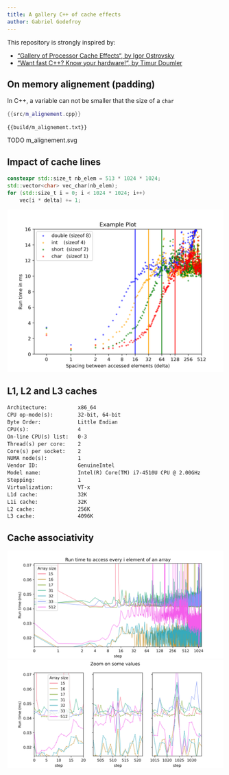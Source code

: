 ```yaml
---
title: A gallery C++ of cache effects
author: Gabriel Godefroy
---
```


This repository is strongly inspired by:

 * [“Gallery of Processor Cache Effects“, by Igor Ostrovsky](http://igoro.com/archive/gallery-of-processor-cache-effects/)
 * [“Want fast C++? Know your hardware!“, by Timur Doumler](https://www.youtube.com/watch?v=BP6NxVxDQIs)

## On memory alignement  (padding)

In C++, a variable can not be smaller that the size of a `char` 

```cpp
{{src/m_alignement.cpp}}
```

```
{{build/m_alignement.txt}}
```

TODO m_alignement.svg


## Impact of cache lines

```cpp
constexpr std::size_t nb_elem = 513 * 1024 * 1024;
std::vector<char> vec_char(nb_elem);
for (std::size_t i = 0; i < 1024 * 1024; i++)
    vec[i * delta] += 1;
```


![The impact of cache lines on ](m_cache_lines.png)


## L1, L2 and L3 caches

```txt
Architecture:          x86_64
CPU op-mode(s):        32-bit, 64-bit
Byte Order:            Little Endian
CPU(s):                4
On-line CPU(s) list:   0-3
Thread(s) per core:    2
Core(s) per socket:    2
NUMA node(s):          1
Vendor ID:             GenuineIntel
Model name:            Intel(R) Core(TM) i7-4510U CPU @ 2.00GHz
Stepping:              1
Virtualization:        VT-x
L1d cache:             32K
L1i cache:             32K
L2 cache:              256K
L3 cache:              4096K
```



## Cache associativity

![The impact of cache lines on cache associativity](m_cache_associativity.png)
![The impact of cache lines on cache associativity](m_cache_associativity_zoom.png)